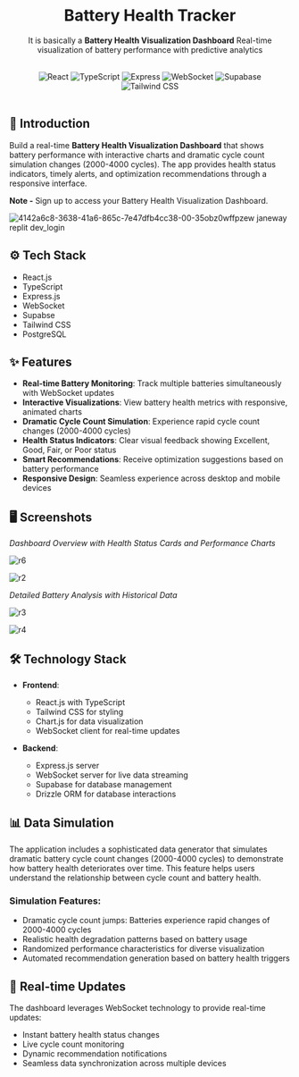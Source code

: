 <div align="center">
  <h1>Battery Health Tracker</h1>
  <p>It is basically a <strong></b>Battery Health Visualization Dashboard</strong> Real-time visualization of battery performance with predictive analytics</p>
</br>

  <div>
    <img src="https://img.shields.io/badge/-React-black?style=for-the-badge&logoColor=white&logo=react&color=61DAFB" alt="React" />
    <img src="https://img.shields.io/badge/-TypeScript-black?style=for-the-badge&logoColor=white&logo=typescript&color=3178C6" alt="TypeScript" />
    <img src="https://img.shields.io/badge/-Express-black?style=for-the-badge&logoColor=white&logo=express&color=000000" alt="Express" />
    <img src="https://img.shields.io/badge/-WebSocket-black?style=for-the-badge&logoColor=white&logo=websocket&color=010101" alt="WebSocket" />
    <img src="https://img.shields.io/badge/-Supabase-black?style=for-the-badge&logoColor=white&logo=supabase&color=3ECF8E" alt="Supabase" />
    <img src="https://img.shields.io/badge/-Tailwind_CSS-black?style=for-the-badge&logoColor=white&logo=tailwindcss&color=06B6D4" alt="Tailwind CSS" />
  </div>
</div>
</br>

## <a name="introduction">🤖 Introduction</a>

Build a real-time <strong></b>Battery Health Visualization Dashboard</strong> that shows battery performance with interactive charts and dramatic cycle count simulation changes (2000-4000 cycles). The app provides health status indicators, timely alerts, and optimization recommendations through a responsive interface.

<strong>Note -</strong> Sign up to access your Battery Health Visualization Dashboard.

![4142a6c8-3638-41a6-865c-7e47dfb4cc38-00-35obz0wffpzew janeway replit dev_login](https://github.com/user-attachments/assets/f97e9a3e-28a2-48fb-a0ca-dba3d230880c)

## <a name="tech-stack">⚙️ Tech Stack</a>

- React.js
- TypeScript
- Express.js
- WebSocket
- Supabse
- Tailwind CSS
- PostgreSQL

## ✨ Features

- **Real-time Battery Monitoring**: Track multiple batteries simultaneously with WebSocket updates
- **Interactive Visualizations**: View battery health metrics with responsive, animated charts
- **Dramatic Cycle Count Simulation**: Experience rapid cycle count changes (2000-4000 cycles)
- **Health Status Indicators**: Clear visual feedback showing Excellent, Good, Fair, or Poor status
- **Smart Recommendations**: Receive optimization suggestions based on battery performance
- **Responsive Design**: Seamless experience across desktop and mobile devices

## 🖥️ Screenshots



<p><em>Dashboard Overview with Health Status Cards and Performance Charts</em></p>

![r6](https://github.com/user-attachments/assets/b704827a-de69-4017-9b8f-042dbd95329f)

![r2](https://github.com/user-attachments/assets/d8b6a95f-c183-46bf-bcd9-0eaef7246dc4)

  
  
  <p><em>Detailed Battery Analysis with Historical Data</em></p>
  
![r3](https://github.com/user-attachments/assets/d35ef82f-4620-45f5-9bf5-44f9d259e7fa)

![r4](https://github.com/user-attachments/assets/cee3d909-e760-483d-b372-dcff3486f512)
  
</div>

## 🛠️ Technology Stack

- **Frontend**:
  - React.js with TypeScript
  - Tailwind CSS for styling
  - Chart.js for data visualization
  - WebSocket client for real-time updates
  
- **Backend**:
  - Express.js server
  - WebSocket server for live data streaming
  - Supabase for database management
  - Drizzle ORM for database interactions


## 📊 Data Simulation

The application includes a sophisticated data generator that simulates dramatic battery cycle count changes (2000-4000 cycles) to demonstrate how battery health deteriorates over time. This feature helps users understand the relationship between cycle count and battery health.

### Simulation Features:
- Dramatic cycle count jumps: Batteries experience rapid changes of 2000-4000 cycles
- Realistic health degradation patterns based on battery usage
- Randomized performance characteristics for diverse visualization
- Automated recommendation generation based on battery health triggers

## 📱 Real-time Updates

The dashboard leverages WebSocket technology to provide real-time updates:
- Instant battery health status changes
- Live cycle count monitoring
- Dynamic recommendation notifications
- Seamless data synchronization across multiple devices
